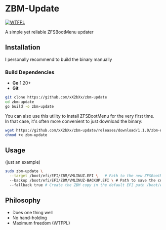 # ZBM-Update

[![WTFPL](https://img.shields.io/badge/License-WTFPL-brightgreen.svg)](https://www.wtfpl.net/)

A simple yet reliable ZFSBootMenu updater

## Installation
I personally recommend to build the binary manually
### Build Dependencies
- **Go** 1.20+
- **Git**
```sh
git clone https://github.com/xX2bXx/zbm-update
cd zbm-update
go build -o zbm-update
```
You can also use this utility to install ZFSBootMenu for the very first time.  
In that case, it's often more convenient to just download the binary:
```sh
wget https://github.com/xX2bXx/zbm-update/releases/download/1.1.0/zbm-update
chmod +x zbm-update
```

## Usage
(just an example)
```sh
sudo zbm-update \
  --target /boot/efi/EFI/ZBM/VMLINUZ.EFI \   # Path to the new ZFSBootMenu .EFI (necessary)
  --backup /boot/efi/EFI/ZBM/VMLINUZ-BACKUP.EFI \ # Path to save the current one (unnecessary)
  --fallback true # Create the ZBM copy in the default EFI path /boot/efi/EFI/BOOT/BOOTX64.EFI (necessary)
```

## Philosophy
- Does one thing well
- No hand-holding
- Maximum freedom (WTFPL)
